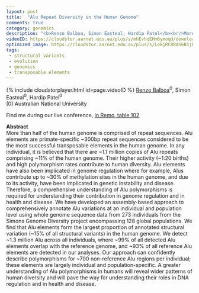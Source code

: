 ```yaml
---
layout: post
title:  "Alu Repeat Diversity in the Human Genome"
comments: true
category: genomics
description: "<b>Renzo Balboa, Simon Easteal, Hardip Patel</b><br/>More than half of the human genome is comprised of..."
videoID: https://cloudstor.aarnet.edu.au/plus/s/mhEvhqEHm6ymoqd/download
optimized_image: https://cloudstor.aarnet.edu.au/plus/s/Lo8jRC8RAS6B1jO/download
tags:
 - structural variants
 - evolution
 - genomics
 - transposable elements
---
```

{% include cloudstorplayer.html id=page.videoID %}
<u>Renzo Balboa</u><sup>0</sup>, Simon Easteal<sup>0</sup>, Hardip Patel<sup>0</sup><br/>
\(0\) Australian National University

Find me during our live conference, [in Remo, table 102](https://remo.co)

<b>Abstract</b><br/>
More than half of the human genome is comprised of repeat sequences. Alu elements are primate-specific ~300bp repeat sequences considered to be the most successful transposable elements in the human genome. In any individual, it is believed that there are ~1.1 million copies of Alu repeats comprising ~11% of the human genome. Their higher activity \(~1:20 births\) and high polymorphism rates contribute to human diversity.  Alu elements have also been implicated in genome regulation where for example, Alus contribute up to ~30% of methylation sites in the human genome, and due to its activity, have been implicated in genetic instability and disease. Therefore, a comprehensive understanding of Alu polymorphisms is required for understanding their contribution in genome regulation and in health and disease. We have developed an assembly-based approach to comprehensively annotate Alu variations at an individual and population level using whole genome sequence data from 273 individuals from the Simons Genome Diversity project encompassing 128 global populations. We find that Alu elements form the largest proportion of annotated structural variation \(~15% of all structural variants\) in the human genome. We detect ~1.3 million Alu across all individuals, where ~99% of all detected Alu elements overlap with the reference genome, and ~93% of all reference Alu elements are detected in our analyses. Our approach can confidently describe polymorphisms for ~700 non-reference Alu regions per individual; these elements are largely individual and population-specific. A greater understanding of Alu polymorphisms in humans will reveal wider patterns of human diversity and will pave the way for understanding their roles in DNA regulation and in health and disease.
